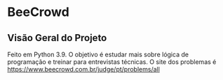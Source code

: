 # BeeCrowd

## Visão Geral do Projeto
Feito em Python 3.9. O objetivo é estudar mais sobre lógica de programação e treinar para entrevistas técnicas. O site dos problemas é https://www.beecrowd.com.br/judge/pt/problems/all
